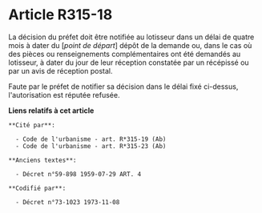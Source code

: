 # Article R315-18

La décision du préfet doit être notifiée au lotisseur dans un délai de quatre mois à dater du [*point de départ*] dépôt de la
demande ou, dans le cas où des pièces ou renseignements complémentaires ont été demandés au lotisseur, à dater du jour de
leur réception constatée par un récépissé ou par un avis de réception postal.

Faute par le préfet de notifier sa décision dans le délai fixé ci-dessus, l'autorisation est réputée refusée.

**Liens relatifs à cet article**

	**Cité par**:

	  - Code de l'urbanisme - art. R*315-19 (Ab)
	  - Code de l'urbanisme - art. R*315-23 (Ab)

	**Anciens textes**:

	  - Décret n°59-898 1959-07-29 ART. 4

	**Codifié par**:

	  - Décret n°73-1023 1973-11-08
